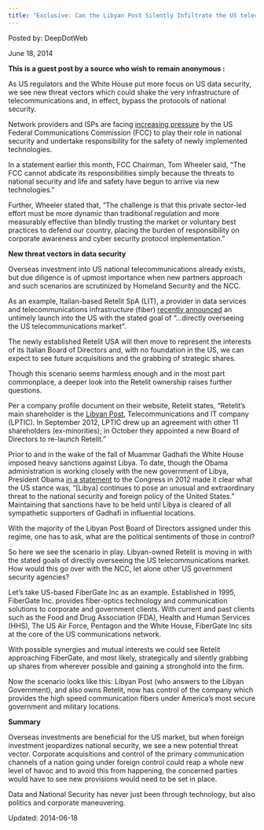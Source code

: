 ```yaml
---
title: "Exclusive: Can the Libyan Post Silently Infiltrate the US telecom Infrastructure?"
---
```



Posted by: DeepDotWeb
    
    
<span>June 18, 2014</span>


</span><p><strong>This is a guest post by a source who wish to remain anonymous :</strong></p>
<p>As US regulators and the White House put more focus on US data security, we see new threat vectors which could shake the very infrastructure of telecommunications and, in effect, bypass the protocols of national security.</p>
<p>Network providers and ISPs are facing <a href="http://www.pcworld.com/article/2363080/fcc-will-push-network-providers-on-cybersecurity-wheeler-says.html">increasing pressure</a> by the US Federal Communications Commission (FCC) to play their role in national security and undertake responsibility for the safety of newly implemented technologies.</p>
<p>In a statement earlier this month, FCC Chairman, Tom Wheeler said, “The FCC cannot abdicate its responsibilities simply because the threats to national security and life and safety have begun to arrive via new technologies.”</p>
<p>Further, Wheeler stated that, “The challenge is that this private sector-led effort must be more dynamic than traditional regulation and more measurably effective than blindly trusting the market or voluntary best practices to defend our country, placing the burden of responsibility on corporate awareness and cyber security protocol implementation.”</p>
<p><strong>New threat vectors in data security</strong></p>
<p>Overseas investment into US national telecommunications already exists, but due diligence is of upmost importance when new partners approach and such scenarios are scrutinized by Homeland Security and the NCC.</p>
<p>As an example, Italian-based Retelit SpA (LIT), a provider in data services and telecommunications infrastructure (fiber) <a href="http://www.retelit.it/public/CMS/Files/2216/CS_Retelit_US_13.06.2014_en.pdf">recently announced</a> an untimely launch into the US with the stated goal of “…directly overseeing the US telecommunications market”.</p>
<p>The newly established Retelit USA will then move to represent the interests of its Italian Board of Directors and, with no foundation in the US, we can expect to see future acquisitions and the grabbing of strategic shares.</p>
<p>Though this scenario seems harmless enough and in the most part commonplace, a deeper look into the Retelit ownership raises further questions.</p>
<p>Per a company profile document on their website, Retelit states, “Retelit’s main shareholder is the <a href="http://www.lptic.ly/">Libyan Post</a>, Telecommunications and IT company (LPTIC). In September 2012, LPTIC drew up an agreement with other 11 shareholders (ex-minorities); in October they appointed a new Board of Directors to re-launch Retelit.”</p>
<p>Prior to and in the wake of the fall of Muammar Gadhafi the White House imposed heavy sanctions against Libya. To date, though the Obama administration is working closely with the new government of Libya, President Obama <a href="http://rt.com/news/obama-libya-sanctions-continue-139/">in a statement</a> to the Congress in 2012 made it clear what the US stance was, “[Libya] continues to pose an unusual and extraordinary threat to the national security and foreign policy of the United States.” Maintaining that sanctions have to be held until Libya is cleared of all sympathetic supporters of Gadhafi in influential locations.</p>
<p>With the majority of the Libyan Post Board of Directors assigned under this regime, one has to ask, what are the political sentiments of those in control?</p>
<p>So here we see the scenario in play. Libyan-owned Retelit is moving in with the stated goals of directly overseeing the US telecommunications market. How would this go over with the NCC, let alone other US government security agencies?</p>
<p>Let’s take US-based FiberGate Inc as an example. Established in 1995, FiberGate Inc. provides fiber-optics technology and communication solutions to corporate and government clients. With current and past clients such as the Food and Drug Association (FDA), Health and Human Services (HHS), The US Air Force, Pentagon and the White House, FiberGate Inc sits at the core of the US communications network.</p>
<p>With possible synergies and mutual interests we could see Retelit approaching FiberGate, and most likely, strategically and silently grabbing up shares from wherever possible and gaining a stronghold into the firm.</p>
<p>Now the scenario looks like this: Libyan Post (who answers to the Libyan Government), and also owns Retelit, now has control of the company which provides the high speed communication fibers under America’s most secure government and military locations.</p>
<p><strong>Summary</strong></p>
<p>Overseas investments are beneficial for the US market, but when foreign investment jeopardizes national security, we see a new potential threat vector. Corporate acquisitions and control of the primary communication channels of a nation going under foreign control could reap a whole new level of havoc and to avoid this from happening, the concerned parties would have to see new provisions would need to be set in place.</p>
<p>Data and National Security has never just been through technology, but also politics and corporate maneuvering.</p>
    
    
Updated: 2014-06-18
    
    

